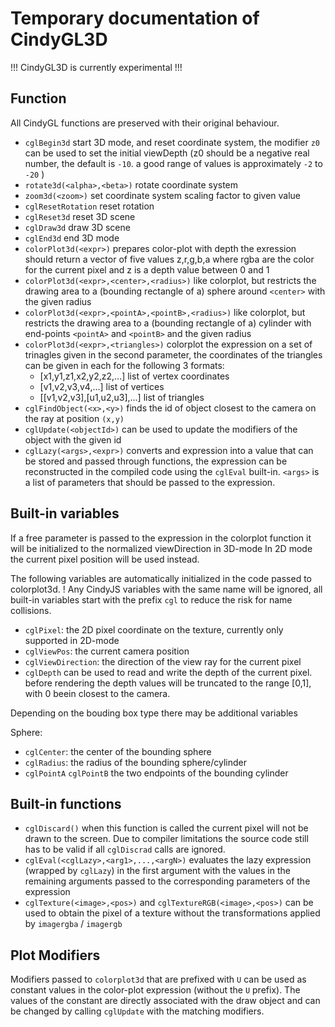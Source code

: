 # Temporary documentation of CindyGL3D

!!! CindyGL3D is currently experimental !!!


## Function

All CindyGL functions are preserved with their original behaviour.

* `cglBegin3d` start 3D mode, and reset coordinate system, the modifier `z0` can be used to set the initial viewDepth (z0 should be a negative real number, the default is `-10`. a good range of values is approximately `-2` to `-20` )
* `rotate3d(<alpha>,<beta>)` rotate coordinate system
* `zoom3d(<zoom>)` set coordinate system scaling factor to given value
* `cglResetRotation` reset rotation
* `cglReset3d` reset 3D scene
* `cglDraw3d` draw 3D scene
* `cglEnd3d` end 3D mode
* `colorPlot3d(<expr>)` prepares color-plot with depth the exression should return a vector of five values z,r,g,b,a where rgba are the color for the current pixel and z is a depth value between 0 and 1
* `colorPlot3d(<expr>,<center>,<radius>)` like colorplot, but restricts the drawing area to a (bounding rectangle of a) sphere around `<center>` with the given radius
* `colorPlot3d(<expr>,<pointA>,<pointB>,<radius>)` like colorplot, but restricts the drawing area to a (bounding rectangle of a) cylinder with end-points `<pointA>` and `<pointB>` and the given radius
* `colorPlot3d(<expr>,<triangles>)` colorplot the expression on a set of trinagles given in the second parameter, the coordinates of the triangles can be given in each for the following 3 formats:
     - [x1,y1,z1,x2,y2,z2,...]      list of vertex coordinates
     - [v1,v2,v3,v4,...]            list of vertices
     - [[v1,v2,v3],[u1,u2,u3],...]  list of triangles
* `cglFindObject(<x>,<y>)` finds the id of object closest to the camera on the ray at position `(x,y)`
* `cglUpdate(<objectId>)` can be used to update the modifiers of the object with the given id
* `cglLazy(<args>,<expr>)` converts and expression into a value that can be stored and passed through functions, the expression can be reconstructed in the compiled code using the `cglEval` built-in.
`<args>` is a list of parameters that should be passed to the expression.

## Built-in variables

If a free parameter is passed to the expression in the colorplot function it will be initialized to the normalized viewDirection in 3D-mode
In 2D mode the current pixel position will be used instead.

The following variables are automatically initialized in the code passed to colorplot3d.
! Any CindyJS variables with the same name will be ignored,
all built-in variables start with the prefix `cgl` to reduce the risk for name collisions.

* `cglPixel`: the 2D pixel coordinate on the texture, currently only supported in 2D-mode
* `cglViewPos`: the current camera position
* `cglViewDirection`: the direction of the view ray for the current pixel
* `cglDepth` can be used to read and write the depth of the current pixel. before rendering the depth values will be truncated to the range [0,1], with 0 beein closest to the camera.


Depending on the bouding box type there may be additional variables

Sphere:
* `cglCenter`: the center of the bounding sphere
* `cglRadius`: the radius of the bounding sphere/cylinder
* `cglPointA` `cglPointB` the two endpoints of the bounding cylinder

## Built-in functions

* `cglDiscard()` when this function is called the current pixel will not be drawn to the screen.
Due to compiler limitations the source code still has to be valid if all `cglDiscrad` calls are ignored.
* `cglEval(<cglLazy>,<arg1>,...,<argN>)` evaluates the lazy expression (wrapped by `cglLazy`) in the first argument with the values in the remaining arguments passed to the corresponding parameters of the expression
* `cglTexture(<image>,<pos>)` and `cglTextureRGB(<image>,<pos>)` can be used to obtain the pixel of a texture without the transformations applied by `imagergba` / `imagergb`

## Plot Modifiers

Modifiers passed to `colorplot3d` that are prefixed with `U` can be used as constant values in the color-plot expression (without the `U` prefix).
The values of the constant are directly associated with the draw object and can be changed by calling `cglUpdate` with the matching modifiers.
